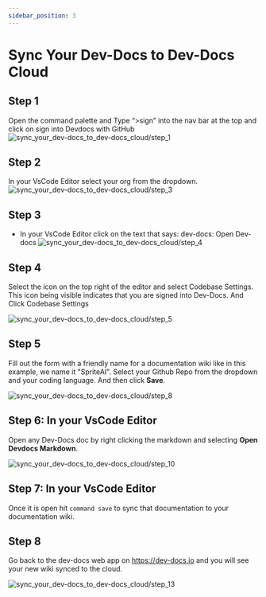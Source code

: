 ```yaml
---
sidebar_position: 3
---
```

  
# Sync Your Dev-Docs to Dev-Docs Cloud


## Step 1

Open the command palette and Type “>sign” into the nav bar at the top and click on sign into Devdocs with GitHub
![sync_your_dev-docs_to_dev-docs_cloud/step_1](/img/sync_your_dev-docs_to_dev-docs_cloud/step_1.png)


## Step 2
In your VsCode Editor select your org from the dropdown.
![sync_your_dev-docs_to_dev-docs_cloud/step_3](/img/sync_your_dev-docs_to_dev-docs_cloud/step_3.png)

## Step 3
- In your VsCode Editor click on the text that says: dev-docs: Open Dev-docs
![sync_your_dev-docs_to_dev-docs_cloud/step_4](/img/sync_your_dev-docs_to_dev-docs_cloud/step_4.png)

## Step 4

Select the icon on the top right of the editor and select Codebase Settings. This icon being visible indicates that you are signed into Dev-Docs. And Click Codebase Settings

![sync_your_dev-docs_to_dev-docs_cloud/step_5](/img/sync_your_dev-docs_to_dev-docs_cloud/step_5.png)

## Step 5

Fill out the form with a friendly name for a documentation wiki like in this example, we name it "SpriteAI".  Select your Github Repo from the dropdown and your coding language. And then click **Save**.

![sync_your_dev-docs_to_dev-docs_cloud/step_8](/img/sync_your_dev-docs_to_dev-docs_cloud/step_8.png)

## Step 6: In your VsCode Editor

Open any Dev-Docs doc by right clicking the markdown and selecting **Open Devdocs Markdown**.

![sync_your_dev-docs_to_dev-docs_cloud/step_10](/img/sync_your_dev-docs_to_dev-docs_cloud/step_10.png)

## Step 7: In your VsCode Editor

Once it is open hit `command save` to sync that documentation to your documentation wiki.

## Step 8

Go back to the dev-docs web app on https://dev-docs.io and you will see your new wiki synced to the cloud.

![sync_your_dev-docs_to_dev-docs_cloud/step_13](/img/sync_your_dev-docs_to_dev-docs_cloud/step_13.png)


  
  